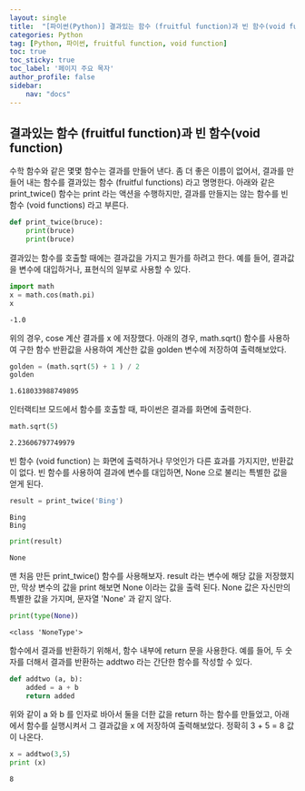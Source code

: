 ```yaml
---
layout: single
title:  "[파이썬(Python)] 결과있는 함수 (fruitful function)과 빈 함수(void function)"
categories: Python
tag: [Python, 파이썬, fruitful function, void function]
toc: true
toc_sticky: true
toc_label: '페이지 주요 목자'
author_profile: false
sidebar:
    nav: "docs"
---
```



## 결과있는 함수 (fruitful function)과 빈 함수(void function)
수학 함수와 같은 몇몇 함수는 결과를 만들어 낸다. 좀 더 좋은 이름이 없어서, 결과를 만들어 내는 함수를 결과있는 함수 (fruitful functions) 라고 명명한다. 아래와 같은 print_twice() 함수는 print 라는 액션을 수행하지만, 결과를 만들지는 않는 함수를 빈 함수 (void functions) 라고 부른다.


```python
def print_twice(bruce):
    print(bruce)
    print(bruce)
```

결과있는 함수를 호출할 때에는 결과값을 가지고 뭔가를 하려고 한다. 예를 들어, 결과값을 변수에 대입하거나, 표현식의 일부로 사용할 수 있다.


```python
import math
x = math.cos(math.pi)
x
```




    -1.0



위의 경우, cose 계산 결과를 x 에 저장했다. 아래의 경우, math.sqrt() 함수를 사용하여 구한 함수 반환값을 사용하여 계산한 값을 golden 변수에 저장하여 출력해보았다.


```python
golden = (math.sqrt(5) + 1 ) / 2
golden
```




    1.618033988749895



인터랙티브 모드에서 함수를 호출할 때, 파이썬은 결과를 화면에 출력한다.


```python
math.sqrt(5)
```




    2.23606797749979



빈 함수 (void function) 는 화면에 출력하거나 무엇인가 다른 효과를 가지지만, 반환값이 없다. 빈 함수를 사용하여 결과에 변수를 대입하면, None 으로 불리는 특별한 값을 얻게 된다.


```python
result = print_twice('Bing')
```

    Bing
    Bing
    


```python
print(result)
```

    None
    

맨 처음 만든 print_twice() 함수를 사용해보자. result 라는 변수에 해당 값을 저장했지만, 막상 변수의 값을 print 해보면 None 이라는 값을 출력 된다. None 값은 자신만의 특별한 값을 가지며, 문자열 'None' 과 같지 않다.


```python
print(type(None))
```

    <class 'NoneType'>
    

함수에서 결과를 반환하기 위해서, 함수 내부에 return 문을 사용한다. 예를 들어, 두 숫자를 더해서 결과를 반환하는 addtwo 라는 간단한 함수를 작성할 수 있다.


```python
def addtwo (a, b):
    added = a + b
    return added
```

위와 같이 a 와 b 를 인자로 바아서 둘을 더한 값을 return 하는 함수를 만들었고, 아래에서 함수를 실행시켜서 그 결과값을 x 에 저장하여 출력해보았다. 정확히 3 + 5 = 8 값이 나온다.


```python
x = addtwo(3,5)
print (x)
```

    8
    
